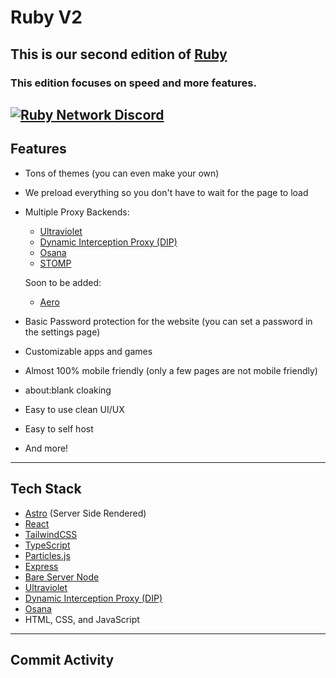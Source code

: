 # Ruby V2

## This is our second edition of [Ruby](https://github.com/ruby-network/ruby)

### This edition focuses on speed and more features.

[![Ruby Network Discord](https://invidget.switchblade.xyz/hzCjSFQeeZ?theme=dark)](https://discord.gg/hzCjSFQeeZ)
---

## Features

-   Tons of themes (you can even make your own)

-   We preload everything so you don't have to wait for the page to load

-   Multiple Proxy Backends:

    -   [Ultraviolet](https://github.com/titaniumnetwork-dev/ultraviolet)
    -   [Dynamic Interception Proxy (DIP)](https://github.com/Dynamic-Interception-Proxy/DIP)
    -   [Osana](https://github.com/nebulaservices/osana)
    -   [STOMP](https://github.com/sysce/STOMP)
    
    Soon to be added:

    -   [Aero](https://github.com/proxyhaven/aero)

-   Basic Password protection for the website (you can set a password in the settings page)

-   Customizable apps and games

-   Almost 100% mobile friendly (only a few pages are not mobile friendly)

-   about:blank cloaking

-   Easy to use clean UI/UX

-   Easy to self host

-   And more!

---

## Tech Stack

-   [Astro](https://astro.build/) (Server Side Rendered)
-   [React](https://reactjs.org/)
-   [TailwindCSS](https://tailwindcss.com/)
-   [TypeScript](https://www.typescriptlang.org/)
-   [Particles.js](https://vincentgarreau.com/particles.js/)
-   [Express](https://expressjs.com/)
-   [Bare Server Node](https://github.com/tomphttp/bare-server-node)
-   [Ultraviolet](https://github.com/titaniumnetwork-dev/ultraviolet)
-   [Dynamic Interception Proxy (DIP)](https://github.com/Dynamic-Interception-Proxy/DIP)
-   [Osana](https://github.com/nebulaservices/osana)
-   HTML, CSS, and JavaScript
---
## Commit Activity
